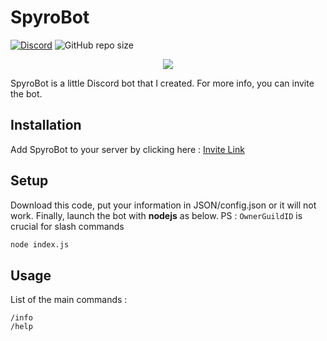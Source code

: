 # SpyroBot

[![Discord](https://img.shields.io/discord/621427447879172096?color=697EC6&label=Discord&logo=Discord)](https://discord.gg/kcb3jke)
![GitHub repo size](https://img.shields.io/github/repo-size/Bat-Husky/SpyroBot?label=Code%20size)

<p align="center">
  <img src="https://bat-husky.github.io/spyrobot_github.png">
</p>

SpyroBot is a little Discord bot that I created. For more info, you can invite the bot.

## Installation

Add SpyroBot to your server by clicking here : [Invite Link](https://discordapp.com/oauth2/authorize?client_id=622872629371731970&scope=bot&permissions=8)

## Setup

Download this code, put your information in JSON/config.json or it will not work. Finally, launch the bot with **nodejs** as below.
PS : `OwnerGuildID` is crucial for slash commands

```bash
node index.js
```

## Usage

List of the main commands :

```
/info
/help
```
